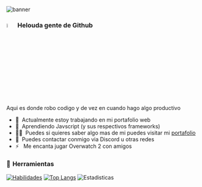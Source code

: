 ![banner](https://i.imgur.com/LFPhSU7.jpg)

### <img src="https://media.giphy.com/media/hvRJCLFzcasrR4ia7z/giphy.gif" width="5%">  Helouda gente de Github 
Aqui es donde robo codigo y de vez en cuando hago algo productivo 
- 🤖 &nbsp;Actualmente estoy trabajando en mi portafolio web
- 🌱 &nbsp;Aprendiendo Javscript (y sus respectivos frameworks)
- 👨‍💻 &nbsp;Puedes si quieres saber algo mas de mi puedes visitar mi [portafolio](https://khanesska.github.io)
- 💬 &nbsp;Puedes contactar conmigo via Discord u otras redes 
- ⚡ &nbsp; Me encanta jugar Overwatch 2 con amigos

### 🔧  Herramientas
[![Habilidades](https://skillicons.dev/icons?i=js,html,css,react,nodejs,vscode,github,discord)](https://skillicons.dev)
[![Top Langs](https://github-readme-stats.vercel.app/api/top-langs/?username=KhanessKA&theme=merko&hide_progress=false)](https://github.com/anuraghazra/github-readme-stats)
![Estadisticas](https://github-readme-stats.vercel.app/api?username=KhanessKA&theme=merko&show_icons=true)


